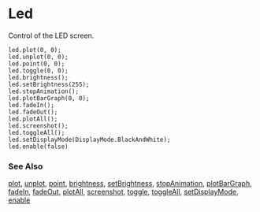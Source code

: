 # Led

Control of the LED screen.

```cards
led.plot(0, 0);
led.unplot(0, 0);
led.point(0, 0);
led.toggle(0, 0);
led.brightness();
led.setBrightness(255);
led.stopAnimation();
led.plotBarGraph(0, 0);
led.fadeIn();
led.fadeOut();
led.plotAll();
led.screenshot();
led.toggleAll();
led.setDisplayMode(DisplayMode.BlackAndWhite);
led.enable(false)
```

### See Also

[plot](/reference/led/plot), [unplot](/reference/led/unplot), [point](/reference/led/point), [brightness](/reference/led/brightness), [setBrightness](/reference/led/set-brightness), [stopAnimation](/reference/led/stop-animation), [plotBarGraph](/reference/led/plot-bar-graph), [fadeIn](/reference/led/fade-in), [fadeOut](/reference/led/fade-out), [plotAll](/reference/led/plot-all), [screenshot](/reference/led/screenshot), [toggle](/reference/led/toggle), [toggleAll](/reference/led/toggle-all), [setDisplayMode](/reference/led/set-display-mode), [enable](/reference/led/enable)
